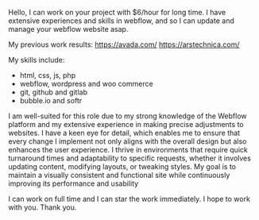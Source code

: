 Hello, I can work on your project with $6/hour for long time. I have extensive experiences and skills in webflow, and so I can update and manage your webflow website asap. 

My previous work results:
https://avada.com/
https://arstechnica.com/

My skills include:
- html, css, js, php
- webflow, wordpress and woo commerce
- git, github and gitlab
- bubble.io and softr

I am well-suited for this role due to my strong knowledge of the Webflow platform and my extensive experience in making precise adjustments to websites. I have a keen eye for detail, which enables me to ensure that every change I implement not only aligns with the overall design but also enhances the user experience. I thrive in environments that require quick turnaround times and adaptability to specific requests, whether it involves updating content, modifying layouts, or tweaking styles. My goal is to maintain a visually consistent and functional site while continuously improving its performance and usability

I can work on full time and I can star the work immediately. I hope to work with you.
Thank you.
